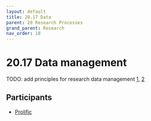 ```yaml
---
layout: default
title: 20.17 Data
parent: 20 Research Processes
grand_parent: Research
nav_order: 18
---
```


# 20.17 Data management

TODO: add principles for research data management [1](https://scienceeurope.org/our-priorities/research-data/research-data-management/#:~:text=Research%20data%20management%20refers%20to,%2C%20and%20re%2Duseable), [2](https://www.rwth-aachen.de/cms/root/forschung/forschungsdatenmanagement/erste-schritte/~svay/was-ist-forschungsdaten-management-/?lidx=1)

## Participants

- [Prolific](https://www.prolific.com/)
